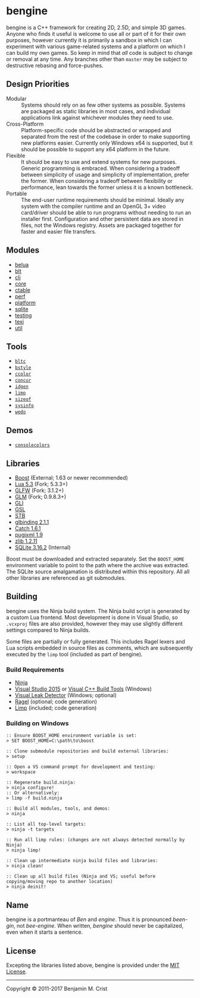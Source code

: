 # bengine
bengine is a C++ framework for creating 2D, 2.5D, and simple 3D games.  Anyone
who finds it useful is welcome to use all or part of it for their own purposes,
however currently it is primarily a sandbox in which I can experiment with
various game-related systems and a platform on which I can build my own games.
So keep in mind that *all* code is subject to change or removal at any time.
Any branches other than `master` may be subject to destructive rebasing and
force-pushes.


## Design Priorities
<dl>
   <dt>Modular</dt>
      <dd>Systems should rely on as few other systems as possible.  Systems are
          packaged as static libraries in most cases, and individual
          applications link against whichever modules they need to use.</dd>
   <dt>Cross-Platform</dt>
      <dd>Platform-specific code should be abstracted or wrapped and separated
          from the rest of the codebase in order to make supporting new
          platforms easier.  Currently only Windows x64 is supported, but it
          should be possible to support any x64 platform in the future.</dd>
   <dt>Flexible</dt>
      <dd>It should be easy to use and extend systems for new purposes.  Generic
          programming is embraced.  When considering a tradeoff between
          simplicity of usage and simplicity of implementation, prefer the
          former.  When considering a tradeoff between flexibility or
          performance, lean towards the former unless it is a known
          bottleneck.</dd>
   <dt>Portable</dt>
      <dd>The end-user runtime requirements should be minimal.  Ideally any
          system with the compiler runtime and an OpenGL 3+ video card/driver
          should be able to run programs without needing to run an installer
          first.  Configuration and other persistent data are stored in files,
          not the Windows registry.  Assets are packaged together for faster
          and easier file transfers.</dd>
</dl>


## Modules
 - [belua](https://github.com/magicmoremagic/bengine-belua)
 - [blt](https://github.com/magicmoremagic/bengine-blt)
 - [cli](https://github.com/magicmoremagic/bengine-cli)
 - [core](https://github.com/magicmoremagic/bengine-core)
 - [ctable](https://github.com/magicmoremagic/bengine-ctable)
 - [perf](https://github.com/magicmoremagic/bengine-perf)
 - [platform](https://github.com/magicmoremagic/bengine-platform)
 - [sqlite](https://github.com/magicmoremagic/bengine-sqlite)
 - [testing](https://github.com/magicmoremagic/bengine-testing)
 - [texi](https://github.com/magicmoremagic/bengine-texi)
 - [util](https://github.com/magicmoremagic/bengine-util)
 

## Tools
 - [`bltc`](https://github.com/magicmoremagic/bengine-bltc)
 - [`bstyle`](https://github.com/magicmoremagic/bengine-bstyle)
 - [`ccolor`](https://github.com/magicmoremagic/bengine-ccolor)
 - [`concur`](https://github.com/magicmoremagic/bengine-concur)
 - [`idgen`](https://github.com/magicmoremagic/bengine-idgen)
 - [`limp`](https://github.com/magicmoremagic/bengine-limp)
 - [`sizeof`](https://github.com/magicmoremagic/bengine-sizeof)
 - [`sysinfo`](https://github.com/magicmoremagic/bengine-sysinfo)
 - [`wedo`](https://github.com/magicmoremagic/bengine-wedo)


## Demos
 - [`consolecolors`](https://github.com/magicmoremagic/consolecolors)


## Libraries 
 - [Boost](http://www.boost.org/) (External; 1.63 or newer recommended)
 - [Lua 5.3](https://github.com/magicmoremagic/lua) (Fork; 5.3.3+)
 - [GLFW](https://github.com/magicmoremagic/glfw) (Fork; 3.1.2+)
 - [GLM](https://github.com/magicmoremagic/glm) (Fork; 0.9.8.3+)
 - [GLI](https://github.com/g-truc/gli)
 - [GSL](https://github.com/Microsoft/GSL)
 - [STB](https://github.com/nothings/stb)
 - [glbinding 2.1.1](https://github.com/cginternals/glbinding)
 - [Catch 1.6.1](https://github.com/philsquared/Catch)
 - [pugixml 1.9](https://github.com/zeux/pugixml)
 - [zlib 1.2.11](https://github.com/madler/zlib)
 - [SQLite 3.16.2](http://sqlite.org/) (Internal)

Boost must be downloaded and extracted separately.  Set the `BOOST_HOME`
environment variable to point to the path where the archive was extracted.
The SQLite source amalgamation is distributed within this repository.  All
all other libraries are referenced as git submodules.


## Building
bengine uses the Ninja build system.  The Ninja build script is generated by a
custom Lua frontend.  Most development is done in Visual Studio, so `.vcxproj`
files are also provided, however they may use slightly different settings
compared to Ninja builds.

Some files are partially or fully generated.  This includes Ragel lexers and
Lua scripts embedded in source files as comments, which are subsequently
executed by the `limp` tool (included as part of bengine).

### Build Requirements
 - [Ninja](https://ninja-build.org/)
 - [Visual Studio 2015](https://www.visualstudio.com/) or [Visual C++ Build Tools](http://landinghub.visualstudio.com/visual-cpp-build-tools) (Windows)
 - [Visual Leak Detector](https://vld.codeplex.com/) (Windows; optional)
 - [Ragel](http://www.colm.net/open-source/ragel/) (optional; code generation)
 - [Limp](https://github.com/magicmoremagic/bengine-limp) (included; code generation)

### Building on Windows
```
:: Ensure BOOST_HOME environment variable is set:
> SET BOOST_HOME=C:\path\to\boost

:: Clone submodule repositories and build external libraries:
> setup

:: Open a VS command prompt for development and testing:
> workspace

:: Regenerate build.ninja:
> ninja configure!
:: Or alternatively:
> limp -f build.ninja

:: Build all modules, tools, and demos:
> ninja

:: List all top-level targets:
> ninja -t targets

:: Run all limp rules: (changes are not always detected normally by Ninja)
> ninja limp!

:: Clean up intermediate ninja build files and libraries:
> ninja clean!

:: Clean up all build files (Ninja and VS; useful before copying/moving repo to another location)
> ninja deinit!
```


## Name
bengine is a portmanteau of *Ben* and *engine*.  Thus it is pronounced
*been-gin*, not *bee-engine*.  When written, *bengine* should never be
capitalized, even when it starts a sentence.


## License
Excepting the libraries listed above, bengine is provided under the [MIT License](./license.md).

---

Copyright &copy; 2011-2017 Benjamin M. Crist
